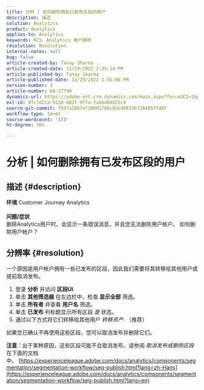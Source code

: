 ```yaml
---
title: 分析 | 如何删除拥有已发布区段的用户
description: 描述
solution: Analytics
product: Analytics
applies-to: Analytics
keywords: KCS，Analytics 用户删除
resolution: Resolution
internal-notes: null
bug: false
article-created-by: Tanay Sharma .
article-created-date: 11/29/2022 2:35:14 PM
article-published-by: Tanay Sharma .
article-published-date: 11/29/2022 2:55:00 PM
version-number: 3
article-number: KA-17799
dynamics-url: https://adobe-ent.crm.dynamics.com/main.aspx?forceUCI=1&pagetype=entityrecord&etn=knowledgearticle&id=1db12f03-f36f-ed11-9562-6045bd006239
exl-id: 97c7d21a-912d-482f-9ffa-fabb404825c4
source-git-commit: f937a10b7ef30001766c82ed983367284857fd0f
workflow-type: tm+mt
source-wordcount: '173'
ht-degree: 36%

---
```


# 分析 | 如何删除拥有已发布区段的用户

## 描述 {#description}

<b>环境</b>
Customer Journey Analytics
<br> <br><b>问题/症状</b><br>删除Analytics用户时，会显示一条错误消息，并且您无法删除用户帐户。 如何删除用户帐户？<br>

## 分辨率 {#resolution}




一个原因是用户帐户拥有一些已发布的区段，因此我们需要将其转移给其他用户或提前取消发布。

1. 登录 <b>分析</b> 并访问 <b>区段UI</b>.
2. 单击 <b>其他筛选器</b> 在左边栏中，检查 <b>显示全部</b> 筛选。
3. 单击 <b>所有者</b> 并查看 <b>用户名</b> 筛选。
4. 单击 <b>已发布</b> 列标题显示所有区段 *是* 状态。
5. 通过以下方式将它们转移给其他用户 *转移资产*. （推荐）


如果您已确认不再使用这些区段，您可以取消发布并删除它们。



<b>注意</b>：出于某种原因，这些区段可能不会取消发布。请参阅 *取消发布或删除区段* 在下面的文档中。 [https://experienceleague.adobe.com/docs/analytics/components/segmentation/segmentation-workflow/seg-publish.html?lang=zh-Hans](https://experienceleague.adobe.com/docs/analytics/components/segmentation/segmentation-workflow/seg-publish.html?lang=en)
